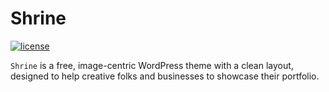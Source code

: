 Shrine
======

[![license](https://img.shields.io/github/license/lunule/shrine)](https://www.gnu.org/licenses/old-licenses/gpl-2.0.en.html)

`Shrine` is a free, image-centric WordPress theme with a clean layout, designed to help creative folks and businesses to showcase their portfolio. 